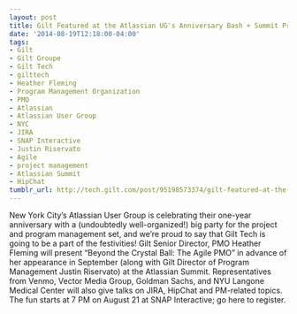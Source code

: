 ```yaml
---
layout: post
title: Gilt Featured at the Atlassian UG's Anniversary Bash + Summit Preview
date: '2014-08-19T12:18:00-04:00'
tags:
- Gilt
- Gilt Groupe
- Gilt Tech
- gilttech
- Heather Fleming
- Program Management Organization
- PMO
- Atlassian
- Atlassian User Group
- NYC
- JIRA
- SNAP Interactive
- Justin Riservato
- Agile
- project management
- Atlassian Summit
- HipChat
tumblr_url: http://tech.gilt.com/post/95198573374/gilt-featured-at-the-atlassian-ugs-anniversary
---
```


New York City’s Atlassian User Group is celebrating their one-year anniversary with a (undoubtedly well-organized!) big party for the project and program management set, and we’re proud to say that Gilt Tech is going to be a part of the festivities! Gilt Senior Director, PMO Heather Fleming will present “Beyond the Crystal Ball: The Agile PMO” in advance of her appearance in September (along with Gilt Director of Program Management Justin Riservato) at the Atlassian Summit. Representatives from Venmo, Vector Media Group, Goldman Sachs, and NYU Langone Medical Center will also give talks on JIRA, HipChat and PM-related topics. The fun starts at 7 PM on August 21 at SNAP Interactive; go here to register.
